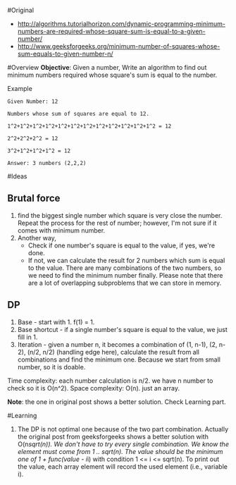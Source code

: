 #Original
* http://algorithms.tutorialhorizon.com/dynamic-programming-minimum-numbers-are-required-whose-square-sum-is-equal-to-a-given-number/
* http://www.geeksforgeeks.org/minimum-number-of-squares-whose-sum-equals-to-given-number-n/

#Overview
**Objective**: Given a number, Write an algorithm to find out minimum numbers required whose square's sum is equal to the number.

Example
```
Given Number: 12

Numbers whose sum of squares are equal to 12.

1^2+1^2+1^2+1^2+1^2+1^2+1^2+1^2+1^2+1^2+1^2+1^2 = 12

2^2+2^2+2^2 = 12

3^2+1^2+1^2+1^2 = 12

Answer: 3 numbers (2,2,2)
```
#Ideas
## Brutal force
1. find the biggest single number which square is very close the number. Repeat the process for the rest of number; however, I'm not sure if it comes with minimum number.
2. Another way, 
	* Check if one number's square is equal to the value, if yes, we're done.
	* If not, we can calculate the result for 2 numbers which sum is equal to the value. There are many combinations of the two numbers, so we need to find the minimum number finally. Please note that there are a lot of overlapping subproblems that we can store in memory.

## DP
1. Base - start with 1. f(1) = 1.
2. Base shortcut - if a single number's square is equal to the value, we just fill in 1.
3. Iteration - given a number n, it becomes a combination of (1, n-1), (2, n-2), (n/2, n/2) (handling edge here), calculate the result from all combinations and find the minimum one. Because we start from small number, so it is doable. 

Time complexity: each number calculation is n/2. we have n number to check so it is O(n^2).
Space complexity: O(n). just an array.

**Note**: the one in original post shows a better solution. Check Learning part.

#Learning
1. The DP is not optimal one because of the two part combination. Actually the original post from geeksforgeeks shows a better solution with O(n*sqrt(n)). We don't have to try every single combination. We know the element must come from 1 .. sqrt(n). The value should be the minimum one of 1 + func(value - i*i) with condition 1 <= i <= sqrt(n). To print out the value, each array element will record the used element (i.e., variable i).
